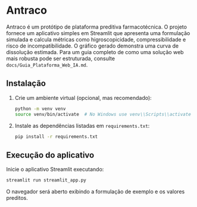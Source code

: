 # Antraco

Antraco é um protótipo de plataforma preditiva farmacotécnica. O projeto
fornece um aplicativo simples em Streamlit que apresenta uma formulação
simulada e calcula métricas como higroscopicidade, compressibilidade e
risco de incompatibilidade. O gráfico gerado demonstra uma curva de
dissolução estimada. Para um guia completo de como uma solução web mais
robusta pode ser estruturada, consulte `docs/Guia_Plataforma_Web_IA.md`.

## Instalação

1. Crie um ambiente virtual (opcional, mas recomendado):

   ```bash
   python -m venv venv
   source venv/bin/activate  # No Windows use venv\\Scripts\\activate
   ```

2. Instale as dependências listadas em `requirements.txt`:

   ```bash
   pip install -r requirements.txt
   ```

## Execução do aplicativo

Inicie o aplicativo Streamlit executando:

```bash
streamlit run streamlit_app.py
```

O navegador será aberto exibindo a formulação de exemplo e os valores
preditos.
